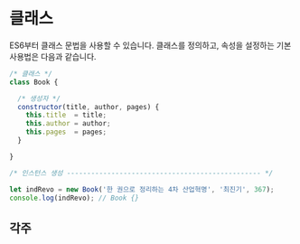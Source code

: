 # 클래스

ES6부터 클래스 문법을 사용할 수 있습니다. 클래스를 정의하고, 속성을 설정하는 기본 사용법은 다음과 같습니다.

```javascript
/* 클래스 */
class Book {

  /* 생성자 */
  constructor(title, author, pages) {
    this.title  = title;
    this.author = author;
    this.pages  = pages;
  }

}

/* 인스턴스 생성 ------------------------------------------------ */

let indRevo = new Book('한 권으로 정리하는 4차 산업혁명', '최진기', 367);
console.log(indRevo); // Book {}
```

## 각주

